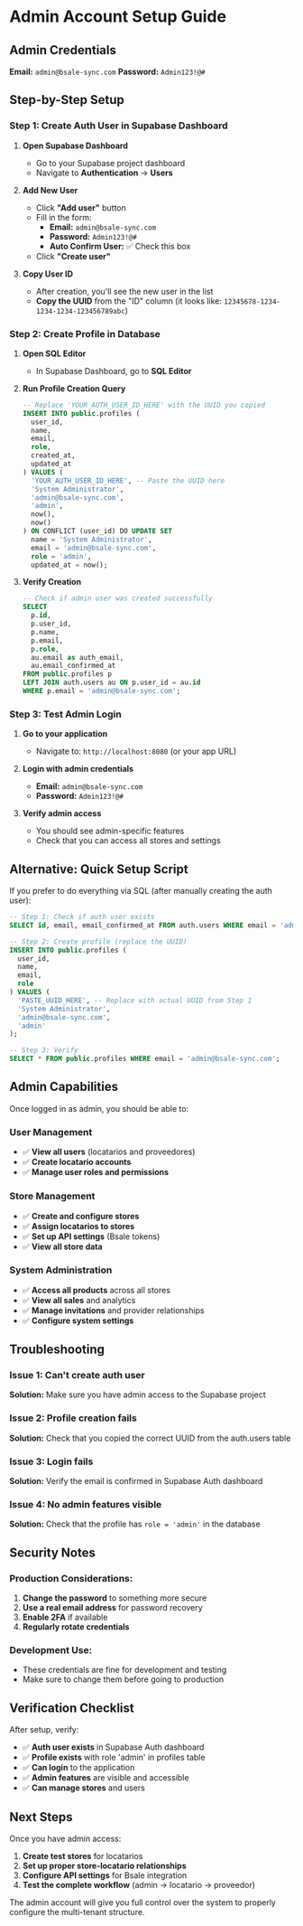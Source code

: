 # Admin Account Setup Guide

## Admin Credentials
**Email:** `admin@bsale-sync.com`
**Password:** `Admin123!@#`

## Step-by-Step Setup

### Step 1: Create Auth User in Supabase Dashboard

1. **Open Supabase Dashboard**
   - Go to your Supabase project dashboard
   - Navigate to **Authentication** → **Users**

2. **Add New User**
   - Click **"Add user"** button
   - Fill in the form:
     - **Email:** `admin@bsale-sync.com`
     - **Password:** `Admin123!@#`
     - **Auto Confirm User:** ✅ Check this box
   - Click **"Create user"**

3. **Copy User ID**
   - After creation, you'll see the new user in the list
   - **Copy the UUID** from the "ID" column (it looks like: `12345678-1234-1234-1234-123456789abc`)

### Step 2: Create Profile in Database

1. **Open SQL Editor**
   - In Supabase Dashboard, go to **SQL Editor**

2. **Run Profile Creation Query**
   ```sql
   -- Replace 'YOUR_AUTH_USER_ID_HERE' with the UUID you copied
   INSERT INTO public.profiles (
     user_id, 
     name, 
     email, 
     role,
     created_at,
     updated_at
   ) VALUES (
     'YOUR_AUTH_USER_ID_HERE', -- Paste the UUID here
     'System Administrator',
     'admin@bsale-sync.com',
     'admin',
     now(),
     now()
   ) ON CONFLICT (user_id) DO UPDATE SET
     name = 'System Administrator',
     email = 'admin@bsale-sync.com',
     role = 'admin',
     updated_at = now();
   ```

3. **Verify Creation**
   ```sql
   -- Check if admin user was created successfully
   SELECT 
     p.id,
     p.user_id,
     p.name,
     p.email,
     p.role,
     au.email as auth_email,
     au.email_confirmed_at
   FROM public.profiles p
   LEFT JOIN auth.users au ON p.user_id = au.id
   WHERE p.email = 'admin@bsale-sync.com';
   ```

### Step 3: Test Admin Login

1. **Go to your application**
   - Navigate to: `http://localhost:8080` (or your app URL)

2. **Login with admin credentials**
   - **Email:** `admin@bsale-sync.com`
   - **Password:** `Admin123!@#`

3. **Verify admin access**
   - You should see admin-specific features
   - Check that you can access all stores and settings

## Alternative: Quick Setup Script

If you prefer to do everything via SQL (after manually creating the auth user):

```sql
-- Step 1: Check if auth user exists
SELECT id, email, email_confirmed_at FROM auth.users WHERE email = 'admin@bsale-sync.com';

-- Step 2: Create profile (replace the UUID)
INSERT INTO public.profiles (
  user_id, 
  name, 
  email, 
  role
) VALUES (
  'PASTE_UUID_HERE', -- Replace with actual UUID from Step 1
  'System Administrator',
  'admin@bsale-sync.com',
  'admin'
);

-- Step 3: Verify
SELECT * FROM public.profiles WHERE email = 'admin@bsale-sync.com';
```

## Admin Capabilities

Once logged in as admin, you should be able to:

### User Management
- ✅ **View all users** (locatarios and proveedores)
- ✅ **Create locatario accounts**
- ✅ **Manage user roles and permissions**

### Store Management
- ✅ **Create and configure stores**
- ✅ **Assign locatarios to stores**
- ✅ **Set up API settings** (Bsale tokens)
- ✅ **View all store data**

### System Administration
- ✅ **Access all products** across all stores
- ✅ **View all sales** and analytics
- ✅ **Manage invitations** and provider relationships
- ✅ **Configure system settings**

## Troubleshooting

### Issue 1: Can't create auth user
**Solution:** Make sure you have admin access to the Supabase project

### Issue 2: Profile creation fails
**Solution:** Check that you copied the correct UUID from the auth.users table

### Issue 3: Login fails
**Solution:** Verify the email is confirmed in Supabase Auth dashboard

### Issue 4: No admin features visible
**Solution:** Check that the profile has `role = 'admin'` in the database

## Security Notes

### Production Considerations:
1. **Change the password** to something more secure
2. **Use a real email address** for password recovery
3. **Enable 2FA** if available
4. **Regularly rotate credentials**

### Development Use:
- These credentials are fine for development and testing
- Make sure to change them before going to production

## Verification Checklist

After setup, verify:
- ✅ **Auth user exists** in Supabase Auth dashboard
- ✅ **Profile exists** with role 'admin' in profiles table
- ✅ **Can login** to the application
- ✅ **Admin features** are visible and accessible
- ✅ **Can manage stores** and users

## Next Steps

Once you have admin access:
1. **Create test stores** for locatarios
2. **Set up proper store-locatario relationships**
3. **Configure API settings** for Bsale integration
4. **Test the complete workflow** (admin → locatario → proveedor)

The admin account will give you full control over the system to properly configure the multi-tenant structure.
